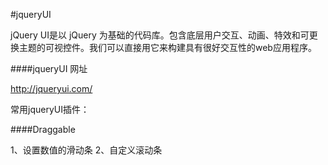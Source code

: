 #jqueryUI

jQuery UI是以 jQuery 为基础的代码库。包含底层用户交互、动画、特效和可更换主题的可视控件。我们可以直接用它来构建具有很好交互性的web应用程序。

####jqueryUI 网址 

http://jqueryui.com/

常用jqueryUI插件：

####Draggable 

1、设置数值的滑动条
2、自定义滚动条